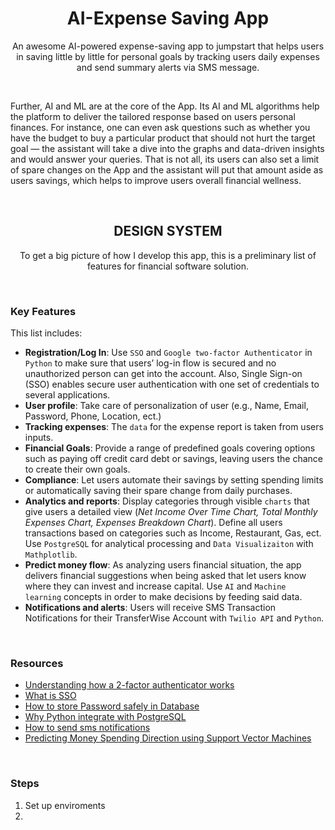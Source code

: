 <!-- PROJECT LOGO -->
<p align="center">

  <h1 align="center">AI-Expense Saving App</h3>

  <p align="center">
    An awesome AI-powered expense-saving app to jumpstart that helps users in saving little by little for personal goals by tracking users daily expenses and send summary alerts via SMS message. 
  </p>
  <br/>
  <p>
    Further, AI and ML are at the core of the App. Its AI and ML algorithms help the platform to deliver the tailored response based on users personal finances. For instance, one can even ask questions such as whether you have the budget to buy a particular product that should not hurt the target goal — the assistant will take a dive into the graphs and data-driven insights and would answer your queries. That is not all, its users can also set a limit of  spare changes on the App and the assistant will put that amount aside as users savings, which helps to improve users overall financial wellness.
  </p>
</p>

<br/>
<!-- DESIGN SYSTEM -->
<h2 align="center">DESIGN SYSTEM</h1>

<p align="center">To get a big picture of how I develop this app, this is a preliminary list of features for financial software solution. </p>

<br/>

### Key Features

This list includes: 
* **Registration/Log In**: Use `SSO` and `Google two-factor Authenticator` in `Python` to make sure that users’ log-in flow is secured and no unauthorized person can get into the account. Also, Single Sign-on (SSO) enables secure user authentication with one set of credentials to several applications. 
* **User profile**: Take care of personalization of user (e.g., Name, Email, Password, Phone, Location, ect.)
* **Tracking expenses**: The `data` for the expense report is taken from users inputs.
* **Financial Goals**: Provide a range of predefined goals covering options such as paying off credit card debt or savings, leaving users the chance to create their own goals.
* **Compliance**: Let users automate their savings by setting spending limits or automatically saving their spare change from daily purchases. 
* **Analytics and reports**: Display categories through visible `charts` that give users a detailed view (*Net Income Over Time Chart, Total Monthly Expenses Chart, Expenses Breakdown Chart*). Define all users transactions based on categories such as Income, Restaurant, Gas, ect. Use `PostgreSQL` for analytical processing and `Data Visualizaiton` with `Mathplotlib`.
* **Predict money flow**: As analyzing users financial situation, the app delivers financial suggestions when being asked that let users know where they can invest and increase capital. Use `AI` and `Machine learning` concepts in order to make decisions by feeding said data.
* **Notifications and alerts**: Users will receive SMS Transaction Notifications for their TransferWise Account with `Twilio API` and `Python`.

<br/>

### Resources

* [Understanding how a 2-factor authenticator works](https://blog.bytebytego.com/p/ep-16-design-google-placesyelp-also)
* [What is SSO](https://blog.bytebytego.com/p/what-is-sso-episode-7)
* [How to store Password safely in Database](https://www.youtube.com/watch?v=zt8Cocdy15c)
* [Why Python integrate with PostgreSQL](https://blog.bytebytego.com/p/ep30-why-is-postgresql-the-most-loved)
* [How to send sms notifications](https://www.twilio.com/blog/sms-transaction-notifications-transferwise-twilio-python)
* [Predicting Money Spending Direction using Support Vector Machines](https://jakevdp.github.io/PythonDataScienceHandbook/05.07-support-vector-machines.html)

<br/>

### Steps 

1. Set up enviroments
2. 





